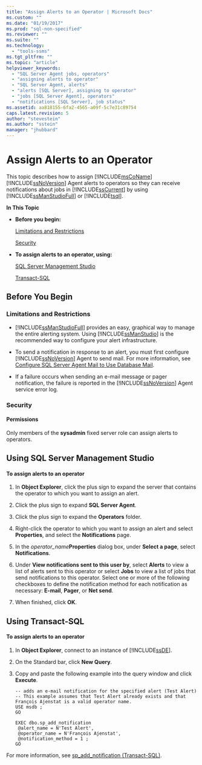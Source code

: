 ```yaml
---
title: "Assign Alerts to an Operator | Microsoft Docs"
ms.custom: ""
ms.date: "01/19/2017"
ms.prod: "sql-non-specified"
ms.reviewer: ""
ms.suite: ""
ms.technology: 
  - "tools-ssms"
ms.tgt_pltfrm: ""
ms.topic: "article"
helpviewer_keywords: 
  - "SQL Server Agent jobs, operators"
  - "assigning alerts to operator"
  - "SQL Server Agent, alerts"
  - "alerts [SQL Server], assigning to operator"
  - "jobs [SQL Server Agent], operators"
  - "notifications [SQL Server], job status"
ms.assetid: aa818155-6fa2-4565-a09f-5c7e31c89754
caps.latest.revision: 5
author: "stevestein"
ms.author: "sstein"
manager: "jhubbard"
---
```

# Assign Alerts to an Operator
This topic describes how to assign [!INCLUDE[msCoName](../../includes/msconame_md.md)] [!INCLUDE[ssNoVersion](../../includes/ssnoversion_md.md)] Agent alerts to operators so they can receive notifications about jobs in [!INCLUDE[ssCurrent](../../includes/sscurrent_md.md)] by using [!INCLUDE[ssManStudioFull](../../includes/ssmanstudiofull_md.md)] or [!INCLUDE[tsql](../../includes/tsql_md.md)].  
  
**In This Topic**  
  
-   **Before you begin:**  
  
    [Limitations and Restrictions](#Restrictions)  
  
    [Security](#Security)  
  
-   **To assign alerts to an operator, using:**  
  
    [SQL Server Management Studio](#SSMSProcedure)  
  
    [Transact-SQL](#TsqlProcedure)  
  
## <a name="BeforeYouBegin"></a>Before You Begin  
  
### <a name="Restrictions"></a>Limitations and Restrictions  
  
-   [!INCLUDE[ssManStudioFull](../../includes/ssmanstudiofull_md.md)] provides an easy, graphical way to manage the entire alerting system. Using [!INCLUDE[ssManStudio](../../includes/ssmanstudio_md.md)] is the recommended way to configure your alert infrastructure.  
  
-   To send a notification in response to an alert, you must first configure [!INCLUDE[ssNoVersion](../../includes/ssnoversion_md.md)] Agent to send mail. For more information, see [Configure SQL Server Agent Mail to Use Database Mail](http://msdn.microsoft.com/en-us/4b8b61bd-4bd1-43cd-b6e5-c6ed2e101dce).  
  
-   If a failure occurs when sending an e-mail message or pager notification, the failure is reported in the [!INCLUDE[ssNoVersion](../../includes/ssnoversion_md.md)] Agent service error log.  
  
### <a name="Security"></a>Security  
  
#### <a name="Permissions"></a>Permissions  
Only members of the **sysadmin** fixed server role can assign alerts to operators.  
  
## <a name="SSMSProcedure"></a>Using SQL Server Management Studio  
  
#### To assign alerts to an operator  
  
1.  In **Object Explorer**, click the plus sign to expand the server that contains the operator to which you want to assign an alert.  
  
2.  Click the plus sign to expand **SQL Server Agent**.  
  
3.  Click the plus sign to expand the **Operators** folder.  
  
4.  Right-click the operator to which you want to assign an alert and select **Properties**, and select the **Notifications** page.  
  
5.  In the *operator_name***Properties** dialog box, under **Select a page**, select **Notifications**.  
  
6.  Under **View notifications sent to this user by**, select **Alerts** to view a list of alerts sent to this operator or select **Jobs** to view a list of jobs that send notifications to this operator. Select one or more of the following checkboxes to define the notification method for each notification as necessary: **E-mail**, **Pager**, or **Net send**.  
  
7.  When finished, click **OK**.  
  
## <a name="TsqlProcedure"></a>Using Transact-SQL  
  
#### To assign alerts to an operator  
  
1.  In **Object Explorer**, connect to an instance of [!INCLUDE[ssDE](../../includes/ssde_md.md)].  
  
2.  On the Standard bar, click **New Query**.  
  
3.  Copy and paste the following example into the query window and click **Execute**.  
  
    ```  
    -- adds an e-mail notification for the specified alert (Test Alert)  
    -- This example assumes that Test Alert already exists and that François Ajenstat is a valid operator name.  
    USE msdb ;  
    GO  
  
    EXEC dbo.sp_add_notification  
     @alert_name = N'Test Alert',  
     @operator_name = N'François Ajenstat',  
     @notification_method = 1 ;  
    GO  
    ```  
  
For more information, see [sp_add_notification (Transact-SQL)](http://msdn.microsoft.com/en-us/0525e0a2-ed0b-4e69-8a4c-a9e3e3622fbd).  
  

